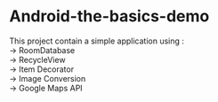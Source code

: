 # Android-the-basics-demo
This project contain a simple application using : \
 -> RoomDatabase \
 -> RecycleView  \
 -> Item Decorator \
 -> Image Conversion \
 -> Google Maps API 
